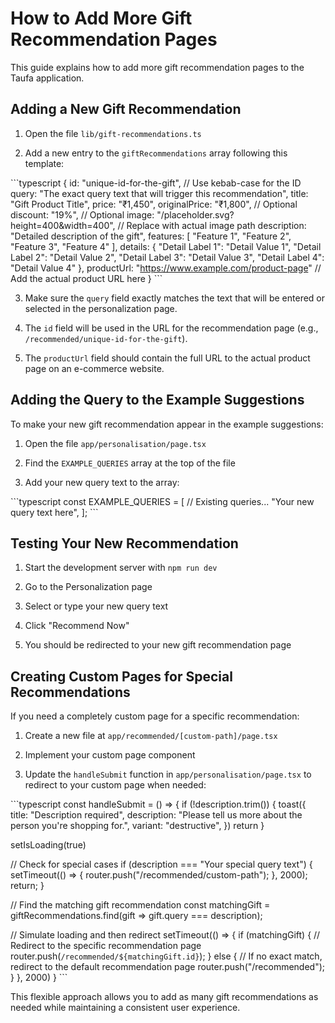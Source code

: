 # How to Add More Gift Recommendation Pages

This guide explains how to add more gift recommendation pages to the Taufa application.

## Adding a New Gift Recommendation

1. Open the file `lib/gift-recommendations.ts`

2. Add a new entry to the `giftRecommendations` array following this template:

\`\`\`typescript
{
  id: "unique-id-for-the-gift", // Use kebab-case for the ID
  query: "The exact query text that will trigger this recommendation",
  title: "Gift Product Title",
  price: "₹1,450",
  originalPrice: "₹1,800", // Optional
  discount: "19%", // Optional
  image: "/placeholder.svg?height=400&width=400", // Replace with actual image path
  description: "Detailed description of the gift",
  features: [
    "Feature 1",
    "Feature 2",
    "Feature 3",
    "Feature 4"
  ],
  details: {
    "Detail Label 1": "Detail Value 1",
    "Detail Label 2": "Detail Value 2",
    "Detail Label 3": "Detail Value 3",
    "Detail Label 4": "Detail Value 4"
  },
  productUrl: "https://www.example.com/product-page" // Add the actual product URL here
}
\`\`\`

3. Make sure the `query` field exactly matches the text that will be entered or selected in the personalization page.

4. The `id` field will be used in the URL for the recommendation page (e.g., `/recommended/unique-id-for-the-gift`).

5. The `productUrl` field should contain the full URL to the actual product page on an e-commerce website.

## Adding the Query to the Example Suggestions

To make your new gift recommendation appear in the example suggestions:

1. Open the file `app/personalisation/page.tsx`

2. Find the `EXAMPLE_QUERIES` array at the top of the file

3. Add your new query text to the array:

\`\`\`typescript
const EXAMPLE_QUERIES = [
  // Existing queries...
  "Your new query text here",
];
\`\`\`

## Testing Your New Recommendation

1. Start the development server with `npm run dev`

2. Go to the Personalization page

3. Select or type your new query text

4. Click "Recommend Now"

5. You should be redirected to your new gift recommendation page

## Creating Custom Pages for Special Recommendations

If you need a completely custom page for a specific recommendation:

1. Create a new file at `app/recommended/[custom-path]/page.tsx`

2. Implement your custom page component

3. Update the `handleSubmit` function in `app/personalisation/page.tsx` to redirect to your custom page when needed:

\`\`\`typescript
const handleSubmit = () => {
  if (!description.trim()) {
    toast({
      title: "Description required",
      description: "Please tell us more about the person you're shopping for.",
      variant: "destructive",
    })
    return
  }

  setIsLoading(true)

  // Check for special cases
  if (description === "Your special query text") {
    setTimeout(() => {
      router.push("/recommended/custom-path");
    }, 2000);
    return;
  }

  // Find the matching gift recommendation
  const matchingGift = giftRecommendations.find(gift => gift.query === description);
  
  // Simulate loading and then redirect
  setTimeout(() => {
    if (matchingGift) {
      // Redirect to the specific recommendation page
      router.push(`/recommended/${matchingGift.id}`);
    } else {
      // If no exact match, redirect to the default recommendation page
      router.push("/recommended");
    }
  }, 2000)
}
\`\`\`

This flexible approach allows you to add as many gift recommendations as needed while maintaining a consistent user experience.
